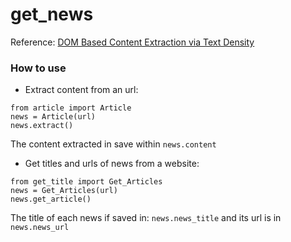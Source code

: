 # get_news

Reference:  [DOM Based Content Extraction via Text Density](http://ofey.me/papers/cetd-sigir11.pdf)

### How to use
- Extract content from an url:

```
from article import Article
news = Article(url)
news.extract()
```

The content extracted in save within `news.content`

- Get titles and urls of news from a website:
```
from get_title import Get_Articles
news = Get_Articles(url)
news.get_article()
```
The title of each news if saved in: `news.news_title` and its url is in `news.news_url`
